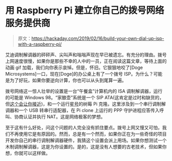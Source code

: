 # 用 Raspberry Pi 建立你自己的拨号网络服务提供商

> 原文：<https://hackaday.com/2019/02/16/build-your-own-dial-up-isp-with-a-raspberry-pi/>

艾迪调制解调器的砰砰声、尖叫声和嗡嗡声现在早已被遗忘。有充分的理由。拨号上网速度很慢，如果你是那些不幸的人中的一员，正在阅读这篇文章，等待上面的动画 gif 加载，我们向你表示哀悼。但是，怀旧。它狠狠地咬了[Doge Microsystems]一口，现在[Doge]的办公桌上有了一个拨号 ISP。为什么？可能是为了好玩，如果你要逆向计算，你也可以从头到尾算一遍。

拨号网络这一惊人壮举的设置是一台“午餐盒”计算机内的 ISA 调制解调器，运行的可能是 Windows 98。“家酿壶”系统是一个 SIP ATA(这肯定是过时和缺货的，但[这个会让你接近](https://www.voipsupply.com/linksys-pap2t-na))，和一个运行[星号](https://www.asterisk.org/)的树莓 Pi 克隆。这里涉及到一个串行调制解调器和一个 USB 转串行适配器，在 Pi clone 上运行的 PPP 守护进程应答传入呼叫、协商认证并执行 NAT。这是网络极客的梦想。

至于这有什么好处，问这个问题的人完全没有抓住要点。拨号上网又慢又可怕，我们不再使用它是有原因的。然而，总是有一个然而，如果你正在为一些奇怪的项目开发你自己的串行调制解调器硬件，我猜这个设置会派上用场。如果你想测试一个木制调制解调器，这是为你设置的。是的，这是没有人想要的古老技术，但如果你想，你就可以这样做。